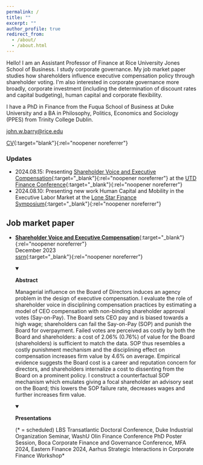 ```yaml
---
permalink: /
title: ""
excerpt: ""
author_profile: true
redirect_from: 
  - /about/
  - /about.html
---
```


Hello! I am an Assistant Professor of Finance at Rice University Jones School of Business. I study corporate governance. My job market paper studies how shareholders influence executive compensation policy through shareholder voting. I'm also interested in corporate governance more broadly, corporate investment (including the determination of discount rates and capital budgeting), human capital and corporate flexibility. 

I have a PhD in Finance from the Fuqua School of Business at Duke University and a BA in Philosophy, Politics, Economics and Sociology (PPES) from Trinity College Dublin.

[john.w.barry@rice.edu](<mailto: john.w.barry@rice.edu>)

[CV](<{{ site.baseurl }}/files/vitae/CV John Barry.pdf>){:target="blank"}{:rel="noopener noreferrer"}<br/>

### Updates
<!-- - 2024.03.06: New version of [Project Development with Delegated Bargaining: The Role of Elevated Hurdle Rates](<{{ site.baseurl }}/files/papers/irr_buffer.pdf>){:target="_blank"}{:rel="noopener noreferrer"}  
- 2024.06.09: Presenting [Shareholder Voice and Executive Compensation](<{{ site.baseurl }}/files/papers/shareholder_voice_jmp_jwb.pdf>){:target="_blank"}{:rel="noopener noreferrer"} at the [Aarhus Workshop on Strategic Interaction in Corporate Finance](<https://events.au.dk/corpfin>){:target="_blank"}{:rel="noopener noreferrer"} 
- 2024.03.06: New version of [Project Development with Delegated Bargaining: The Role of Elevated Hurdle Rates](<{{ site.baseurl }}/files/papers/irr_buffer.pdf>){:target="_blank"}{:rel="noopener noreferrer"} 
-->
- 2024.08.15: Presenting [Shareholder Voice and Executive Compensation](<{{ site.baseurl }}/files/papers/shareholder_voice_jmp_jwb.pdf>){:target="_blank"}{:rel="noopener noreferrer"} at the [UTD Finance Conference](<https://jindal.utdallas.edu/events/ut-dallas-fall-finance-conference-2024/>){:target="_blank"}{:rel="noopener noreferrer"} 
- 2024.08.10: Presenting new work Human Capital and Mobility in the Executive Labor Market at the [Lone Star Finance Symposium](<https://www.utep.edu/business/economics-and-finance/LSFS24/lone-star-2024.html>){:target="_blank"}{:rel="noopener noreferrer"} 


## Job market paper
- [**Shareholder Voice and Executive Compensation**](<{{ site.baseurl }}/files/papers/shareholder_voice_jmp_jwb.pdf>){:target="_blank"}{:rel="noopener noreferrer"} <br/>
    December 2023 <br/>
    [ssrn](<https://papers.ssrn.com/sol3/papers.cfm?abstract_id=4584580>){:target="_blank"}{:rel="noopener noreferrer"} <br/>
    <details open><summary>

    <strong>Abstract</strong>

    </summary>

    Managerial influence on the Board of Directors induces an agency problem in the design of executive compensation. I evaluate the role of shareholder voice in disciplining compensation practices by estimating a model of CEO compensation with non-binding shareholder approval votes (Say-on-Pay). The Board sets CEO pay and is biased towards a high wage; shareholders can fail the Say-on-Pay (SOP) and punish the Board for overpayment. Failed votes are perceived as costly by both the Board and shareholders: a cost of 2.06% (0.76%) of value for the Board (shareholders) is sufficient to match the data. SOP thus resembles a costly punishment mechanism and the disciplining effect on compensation increases firm value by 4.6% on average. Empirical evidence suggests the Board cost is a career and reputation concern for directors, and shareholders internalize a cost to dissenting from the Board on a prominent policy. I construct a counterfactual SOP mechanism which emulates giving a focal shareholder an advisory seat on the Board; this lowers the SOP failure rate, decreases wages and further increases firm value. 

    </details>
    <details open><summary>

    <strong>Presentations</strong>

    </summary>
    (* = scheduled) LBS Transatlantic Doctoral Conference, Duke Industrial Organization Seminar, WashU Olin Finance Conference PhD Poster Session, Boca Corporate Finance and Governance Conference, MFA 2024, Eastern Finance 2024, Aarhus Strategic Interactions in Corporate Finance Workshop*

    </details>

